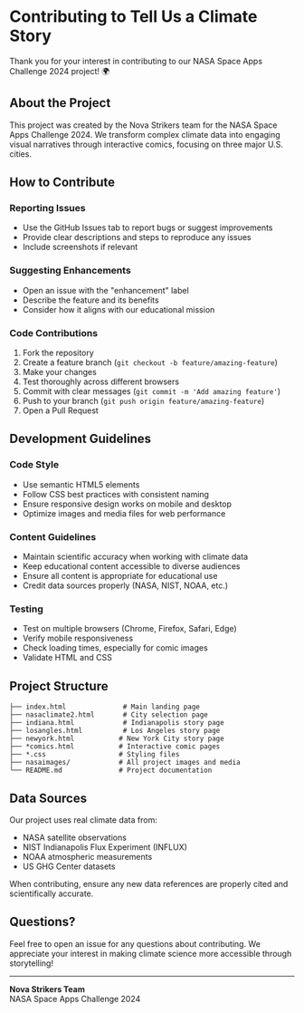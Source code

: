 # Contributing to Tell Us a Climate Story

Thank you for your interest in contributing to our NASA Space Apps Challenge 2024 project! 🌍

## About the Project

This project was created by the Nova Strikers team for the NASA Space Apps Challenge 2024. We transform complex climate data into engaging visual narratives through interactive comics, focusing on three major U.S. cities.

## How to Contribute

### Reporting Issues
- Use the GitHub Issues tab to report bugs or suggest improvements
- Provide clear descriptions and steps to reproduce any issues
- Include screenshots if relevant

### Suggesting Enhancements
- Open an issue with the "enhancement" label
- Describe the feature and its benefits
- Consider how it aligns with our educational mission

### Code Contributions
1. Fork the repository
2. Create a feature branch (`git checkout -b feature/amazing-feature`)
3. Make your changes
4. Test thoroughly across different browsers
5. Commit with clear messages (`git commit -m 'Add amazing feature'`)
6. Push to your branch (`git push origin feature/amazing-feature`)
7. Open a Pull Request

## Development Guidelines

### Code Style
- Use semantic HTML5 elements
- Follow CSS best practices with consistent naming
- Ensure responsive design works on mobile and desktop
- Optimize images and media files for web performance

### Content Guidelines
- Maintain scientific accuracy when working with climate data
- Keep educational content accessible to diverse audiences
- Ensure all content is appropriate for educational use
- Credit data sources properly (NASA, NIST, NOAA, etc.)

### Testing
- Test on multiple browsers (Chrome, Firefox, Safari, Edge)
- Verify mobile responsiveness
- Check loading times, especially for comic images
- Validate HTML and CSS

## Project Structure

```
├── index.html              # Main landing page
├── nasaclimate2.html       # City selection page
├── indiana.html            # Indianapolis story page
├── losangles.html          # Los Angeles story page
├── newyork.html           # New York City story page
├── *comics.html           # Interactive comic pages
├── *.css                  # Styling files
├── nasaimages/            # All project images and media
└── README.md              # Project documentation
```

## Data Sources

Our project uses real climate data from:
- NASA satellite observations
- NIST Indianapolis Flux Experiment (INFLUX)
- NOAA atmospheric measurements
- US GHG Center datasets

When contributing, ensure any new data references are properly cited and scientifically accurate.

## Questions?

Feel free to open an issue for any questions about contributing. We appreciate your interest in making climate science more accessible through storytelling!

---

**Nova Strikers Team**  
NASA Space Apps Challenge 2024